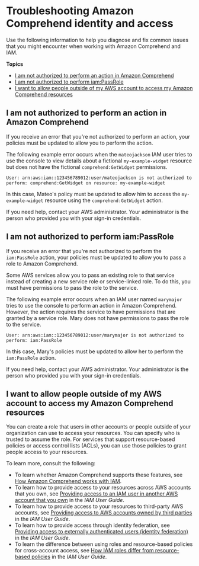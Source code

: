 # Troubleshooting Amazon Comprehend identity and access<a name="security_iam_troubleshoot"></a>

Use the following information to help you diagnose and fix common issues that you might encounter when working with Amazon Comprehend and IAM\.

**Topics**
+ [I am not authorized to perform an action in Amazon Comprehend](#security_iam_troubleshoot-no-permissions)
+ [I am not authorized to perform iam:PassRole](#security_iam_troubleshoot-passrole)
+ [I want to allow people outside of my AWS account to access my Amazon Comprehend resources](#security_iam_troubleshoot-cross-account-access)

## I am not authorized to perform an action in Amazon Comprehend<a name="security_iam_troubleshoot-no-permissions"></a>

If you receive an error that you're not authorized to perform an action, your policies must be updated to allow you to perform the action\.

The following example error occurs when the `mateojackson` IAM user tries to use the console to view details about a fictional `my-example-widget` resource but does not have the fictional `comprehend:GetWidget` permissions\.

```
User: arn:aws:iam::123456789012:user/mateojackson is not authorized to perform: comprehend:GetWidget on resource: my-example-widget
```

In this case, Mateo's policy must be updated to allow him to access the `my-example-widget` resource using the `comprehend:GetWidget` action\.

If you need help, contact your AWS administrator\. Your administrator is the person who provided you with your sign\-in credentials\.

## I am not authorized to perform iam:PassRole<a name="security_iam_troubleshoot-passrole"></a>

If you receive an error that you're not authorized to perform the `iam:PassRole` action, your policies must be updated to allow you to pass a role to Amazon Comprehend\.

Some AWS services allow you to pass an existing role to that service instead of creating a new service role or service\-linked role\. To do this, you must have permissions to pass the role to the service\.

The following example error occurs when an IAM user named `marymajor` tries to use the console to perform an action in Amazon Comprehend\. However, the action requires the service to have permissions that are granted by a service role\. Mary does not have permissions to pass the role to the service\.

```
User: arn:aws:iam::123456789012:user/marymajor is not authorized to perform: iam:PassRole
```

In this case, Mary's policies must be updated to allow her to perform the `iam:PassRole` action\.

If you need help, contact your AWS administrator\. Your administrator is the person who provided you with your sign\-in credentials\.

## I want to allow people outside of my AWS account to access my Amazon Comprehend resources<a name="security_iam_troubleshoot-cross-account-access"></a>

You can create a role that users in other accounts or people outside of your organization can use to access your resources\. You can specify who is trusted to assume the role\. For services that support resource\-based policies or access control lists \(ACLs\), you can use those policies to grant people access to your resources\.

To learn more, consult the following:
+ To learn whether Amazon Comprehend supports these features, see [How Amazon Comprehend works with IAM](security_iam_service-with-iam.md)\.
+ To learn how to provide access to your resources across AWS accounts that you own, see [Providing access to an IAM user in another AWS account that you own](https://docs.aws.amazon.com/IAM/latest/UserGuide/id_roles_common-scenarios_aws-accounts.html) in the *IAM User Guide*\.
+ To learn how to provide access to your resources to third\-party AWS accounts, see [Providing access to AWS accounts owned by third parties](https://docs.aws.amazon.com/IAM/latest/UserGuide/id_roles_common-scenarios_third-party.html) in the *IAM User Guide*\.
+ To learn how to provide access through identity federation, see [Providing access to externally authenticated users \(identity federation\)](https://docs.aws.amazon.com/IAM/latest/UserGuide/id_roles_common-scenarios_federated-users.html) in the *IAM User Guide*\.
+ To learn the difference between using roles and resource\-based policies for cross\-account access, see [How IAM roles differ from resource\-based policies](https://docs.aws.amazon.com/IAM/latest/UserGuide/id_roles_compare-resource-policies.html) in the *IAM User Guide*\.